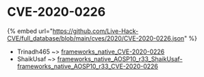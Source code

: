 # CVE-2020-0226
{% embed url="https://github.com/Live-Hack-CVE/full_database/blob/main/cves/2020/CVE-2020-0226.json" %}

* Trinadh465 ~> [frameworks_native_CVE-2020-0226](https://www.alice-snow.ru/2020/database/cve-2020-0226/frameworks_native_cve-2020-0226-trinadh465)
* ShaikUsaf ~> [frameworks_native_AOSP10_r33_ShaikUsaf-frameworks_native_AOSP10_r33_CVE-2020-0226](https://www.alice-snow.ru/2020/database/cve-2020-0226/frameworks_native_aosp10_r33_shaikusaf-frameworks_native_aosp10_r33_cve-2020-0226-shaikusaf)